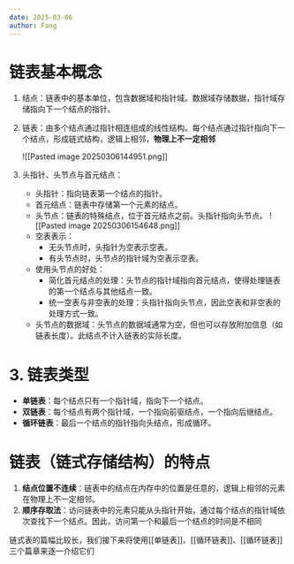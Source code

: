 ```yaml
---
date: 2025-03-06
author: Fang
---
```


# 链表基本概念

1. 结点：链表中的基本单位，包含数据域和指针域。数据域存储数据，指针域存储指向下一个结点的指针。
2. 链表：由多个结点通过指针相连组成的线性结构。每个结点通过指针指向下一个结点，形成链式结构，逻辑上相邻，**物理上不一定相邻**
    
    ![[Pasted image 20250306144951.png]]
    
3. 头指针、头节点与首元结点：
    - 头指针：指向链表第一个结点的指针。
    - 首元结点：链表中存储第一个元素的结点。
    - 头节点：链表的特殊结点，位于首元结点之前。头指针指向头节点。
		![[Pasted image 20250306154648.png]]
    - 空表表示：
        - 无头节点时，头指针为空表示空表。  
        - 有头节点时，头节点的指针域为空表示空表。   
    - 使用头节点的好处：
        - 简化首元结点的处理：头节点的指针域指向首元结点，使得处理链表的第一个结点与其他结点一致。 
        - 统一空表与非空表的处理：头指针指向头节点，因此空表和非空表的处理方式一致。 
    - 头节点的数据域：头节点的数据域通常为空，但也可以存放附加信息（如链表长度）。此结点不计入链表的实际长度。
# 3. 链表类型
- **单链表**：每个结点只有一个指针域，指向下一个结点。    
- **双链表**：每个结点有两个指针域，一个指向前驱结点，一个指向后继结点。    
- **循环链表**：最后一个结点的指针指向头结点，形成循环。
# 链表（链式存储结构）的特点
1. **结点位置不连续**：链表中的结点在内存中的位置是任意的，逻辑上相邻的元素在物理上不一定相邻。
2. **顺序存取法**：访问链表中的元素只能从头指针开始，通过每个结点的指针域依次查找下一个结点。因此，访问第一个和最后一个结点的时间是不相同

链式表的篇幅比较长，我们接下来将使用[[单链表]]、[[循环链表]]、[[循环链表]]三个篇章来逐一介绍它们